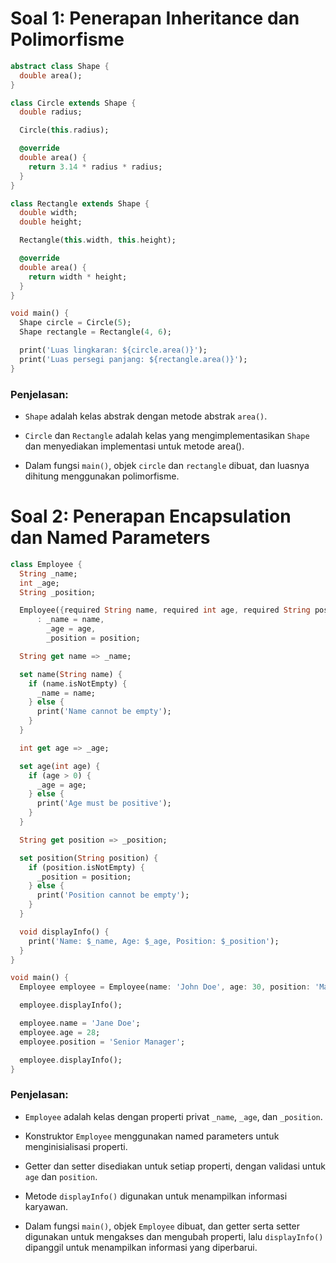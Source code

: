 # Soal 1: Penerapan Inheritance dan Polimorfisme
```dart
abstract class Shape {
  double area();
}

class Circle extends Shape {
  double radius;

  Circle(this.radius);

  @override
  double area() {
    return 3.14 * radius * radius;
  }
}

class Rectangle extends Shape {
  double width;
  double height;

  Rectangle(this.width, this.height);

  @override
  double area() {
    return width * height;
  }
}

void main() {
  Shape circle = Circle(5);
  Shape rectangle = Rectangle(4, 6);

  print('Luas lingkaran: ${circle.area()}');
  print('Luas persegi panjang: ${rectangle.area()}');
}
```

### Penjelasan:

- `Shape` adalah kelas abstrak dengan metode abstrak `area()`.

- `Circle` dan `Rectangle` adalah kelas yang mengimplementasikan `Shape` dan menyediakan implementasi untuk metode area().

- Dalam fungsi `main()`, objek `circle` dan `rectangle` dibuat, dan luasnya dihitung menggunakan polimorfisme.

# Soal 2: Penerapan Encapsulation dan Named Parameters
```dart
class Employee {
  String _name;
  int _age;
  String _position;

  Employee({required String name, required int age, required String position})
      : _name = name,
        _age = age,
        _position = position;

  String get name => _name;

  set name(String name) {
    if (name.isNotEmpty) {
      _name = name;
    } else {
      print('Name cannot be empty');
    }
  }

  int get age => _age;

  set age(int age) {
    if (age > 0) {
      _age = age;
    } else {
      print('Age must be positive');
    }
  }

  String get position => _position;

  set position(String position) {
    if (position.isNotEmpty) {
      _position = position;
    } else {
      print('Position cannot be empty');
    }
  }

  void displayInfo() {
    print('Name: $_name, Age: $_age, Position: $_position');
  }
}

void main() {
  Employee employee = Employee(name: 'John Doe', age: 30, position: 'Manager');

  employee.displayInfo();

  employee.name = 'Jane Doe';
  employee.age = 28;
  employee.position = 'Senior Manager';

  employee.displayInfo();
}
```

### Penjelasan:

- `Employee` adalah kelas dengan properti privat `_name`, `_age`, dan `_position`.

- Konstruktor `Employee` menggunakan named parameters untuk menginisialisasi properti.

- Getter dan setter disediakan untuk setiap properti, dengan validasi untuk `age` dan `position`.

- Metode `displayInfo()` digunakan untuk menampilkan informasi karyawan.

- Dalam fungsi `main()`, objek `Employee` dibuat, dan getter serta setter digunakan untuk mengakses dan mengubah properti, lalu `displayInfo()` dipanggil untuk menampilkan informasi yang diperbarui.

